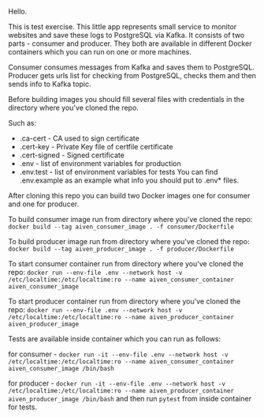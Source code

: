 Hello.

This is test exercise.
This little app represents small service to monitor websites and save these logs to PostgreSQL via Kafka.
It consists of two parts - consumer and producer.
They both are available in different Docker containers which you can run on one or more machines.

Consumer consumes messages from Kafka and saves them to PostgreSQL.
Producer gets urls list for checking from PostgreSQL, checks them and then sends info to Kafka topic.

Before building images you should fill several files with credentials in the directory where you've cloned the repo.

Such as:

* .ca-cert - CA used to sign certificate
* .cert-key - Private Key file of certfile certificate
* .cert-signed - Signed certificate
* .env - list of environment variables for production
* .env.test - list of environment variables for tests
You can find .env.example as an example what info you should put to .env* files.

After cloning this repo you can build two Docker images one for consumer and one for producer.

To build consumer image run from directory where you've cloned the repo:
```docker build --tag aiven_consumer_image . -f consumer/Dockerfile```

To build producer image run from directory where you've cloned the repo:
```docker build --tag aiven_producer_image . -f producer/Dockerfile```

To start consumer container run from directory where you've cloned the repo:
```docker run --env-file .env --network host -v /etc/localtime:/etc/localtime:ro --name aiven_consumer_container aiven_consumer_image```

To start producer container run from directory where you've cloned the repo:
```docker run --env-file .env --network host -v /etc/localtime:/etc/localtime:ro --name aiven_producer_container aiven_producer_image```

Tests are available inside container which you can run as follows:

for consumer - ```docker run -it --env-file .env --network host -v /etc/localtime:/etc/localtime:ro --name aiven_consumer_container aiven_consumer_image /bin/bash```

for producer - ```docker run -it --env-file .env --network host -v /etc/localtime:/etc/localtime:ro --name aiven_producer_container aiven_producer_image /bin/bash```
and then run ```pytest``` from inside container for tests.

